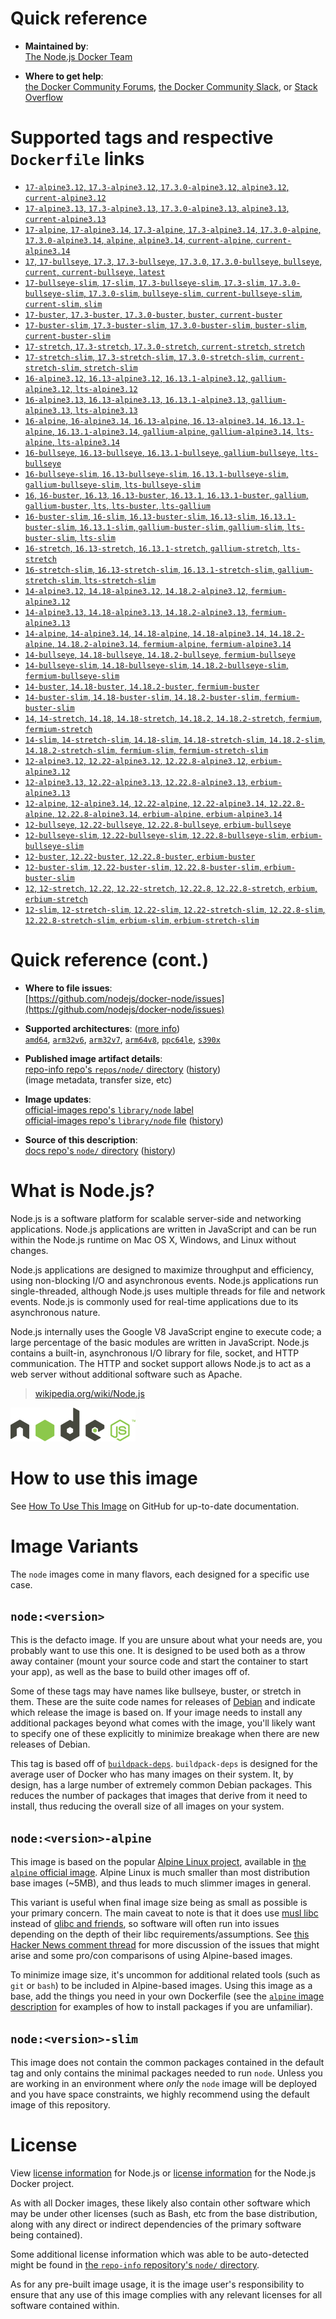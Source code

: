 <!--

********************************************************************************

WARNING:

    DO NOT EDIT "node/README.md"

    IT IS AUTO-GENERATED

    (from the other files in "node/" combined with a set of templates)

********************************************************************************

-->

# Quick reference

-	**Maintained by**:  
	[The Node.js Docker Team](https://github.com/nodejs/docker-node)

-	**Where to get help**:  
	[the Docker Community Forums](https://forums.docker.com/), [the Docker Community Slack](https://dockr.ly/slack), or [Stack Overflow](https://stackoverflow.com/search?tab=newest&q=docker)

# Supported tags and respective `Dockerfile` links

-	[`17-alpine3.12`, `17.3-alpine3.12`, `17.3.0-alpine3.12`, `alpine3.12`, `current-alpine3.12`](https://github.com/nodejs/docker-node/blob/39dc17f7f2bb3fb21001bdbafd335fd55cccbe06/17/alpine3.12/Dockerfile)
-	[`17-alpine3.13`, `17.3-alpine3.13`, `17.3.0-alpine3.13`, `alpine3.13`, `current-alpine3.13`](https://github.com/nodejs/docker-node/blob/39dc17f7f2bb3fb21001bdbafd335fd55cccbe06/17/alpine3.13/Dockerfile)
-	[`17-alpine`, `17-alpine3.14`, `17.3-alpine`, `17.3-alpine3.14`, `17.3.0-alpine`, `17.3.0-alpine3.14`, `alpine`, `alpine3.14`, `current-alpine`, `current-alpine3.14`](https://github.com/nodejs/docker-node/blob/39dc17f7f2bb3fb21001bdbafd335fd55cccbe06/17/alpine3.14/Dockerfile)
-	[`17`, `17-bullseye`, `17.3`, `17.3-bullseye`, `17.3.0`, `17.3.0-bullseye`, `bullseye`, `current`, `current-bullseye`, `latest`](https://github.com/nodejs/docker-node/blob/39dc17f7f2bb3fb21001bdbafd335fd55cccbe06/17/bullseye/Dockerfile)
-	[`17-bullseye-slim`, `17-slim`, `17.3-bullseye-slim`, `17.3-slim`, `17.3.0-bullseye-slim`, `17.3.0-slim`, `bullseye-slim`, `current-bullseye-slim`, `current-slim`, `slim`](https://github.com/nodejs/docker-node/blob/39dc17f7f2bb3fb21001bdbafd335fd55cccbe06/17/bullseye-slim/Dockerfile)
-	[`17-buster`, `17.3-buster`, `17.3.0-buster`, `buster`, `current-buster`](https://github.com/nodejs/docker-node/blob/39dc17f7f2bb3fb21001bdbafd335fd55cccbe06/17/buster/Dockerfile)
-	[`17-buster-slim`, `17.3-buster-slim`, `17.3.0-buster-slim`, `buster-slim`, `current-buster-slim`](https://github.com/nodejs/docker-node/blob/39dc17f7f2bb3fb21001bdbafd335fd55cccbe06/17/buster-slim/Dockerfile)
-	[`17-stretch`, `17.3-stretch`, `17.3.0-stretch`, `current-stretch`, `stretch`](https://github.com/nodejs/docker-node/blob/39dc17f7f2bb3fb21001bdbafd335fd55cccbe06/17/stretch/Dockerfile)
-	[`17-stretch-slim`, `17.3-stretch-slim`, `17.3.0-stretch-slim`, `current-stretch-slim`, `stretch-slim`](https://github.com/nodejs/docker-node/blob/39dc17f7f2bb3fb21001bdbafd335fd55cccbe06/17/stretch-slim/Dockerfile)
-	[`16-alpine3.12`, `16.13-alpine3.12`, `16.13.1-alpine3.12`, `gallium-alpine3.12`, `lts-alpine3.12`](https://github.com/nodejs/docker-node/blob/6f740b0ca772e978b44c11d194f369e554c54a14/16/alpine3.12/Dockerfile)
-	[`16-alpine3.13`, `16.13-alpine3.13`, `16.13.1-alpine3.13`, `gallium-alpine3.13`, `lts-alpine3.13`](https://github.com/nodejs/docker-node/blob/6f740b0ca772e978b44c11d194f369e554c54a14/16/alpine3.13/Dockerfile)
-	[`16-alpine`, `16-alpine3.14`, `16.13-alpine`, `16.13-alpine3.14`, `16.13.1-alpine`, `16.13.1-alpine3.14`, `gallium-alpine`, `gallium-alpine3.14`, `lts-alpine`, `lts-alpine3.14`](https://github.com/nodejs/docker-node/blob/6f740b0ca772e978b44c11d194f369e554c54a14/16/alpine3.14/Dockerfile)
-	[`16-bullseye`, `16.13-bullseye`, `16.13.1-bullseye`, `gallium-bullseye`, `lts-bullseye`](https://github.com/nodejs/docker-node/blob/6f740b0ca772e978b44c11d194f369e554c54a14/16/bullseye/Dockerfile)
-	[`16-bullseye-slim`, `16.13-bullseye-slim`, `16.13.1-bullseye-slim`, `gallium-bullseye-slim`, `lts-bullseye-slim`](https://github.com/nodejs/docker-node/blob/6f740b0ca772e978b44c11d194f369e554c54a14/16/bullseye-slim/Dockerfile)
-	[`16`, `16-buster`, `16.13`, `16.13-buster`, `16.13.1`, `16.13.1-buster`, `gallium`, `gallium-buster`, `lts`, `lts-buster`, `lts-gallium`](https://github.com/nodejs/docker-node/blob/6f740b0ca772e978b44c11d194f369e554c54a14/16/buster/Dockerfile)
-	[`16-buster-slim`, `16-slim`, `16.13-buster-slim`, `16.13-slim`, `16.13.1-buster-slim`, `16.13.1-slim`, `gallium-buster-slim`, `gallium-slim`, `lts-buster-slim`, `lts-slim`](https://github.com/nodejs/docker-node/blob/6f740b0ca772e978b44c11d194f369e554c54a14/16/buster-slim/Dockerfile)
-	[`16-stretch`, `16.13-stretch`, `16.13.1-stretch`, `gallium-stretch`, `lts-stretch`](https://github.com/nodejs/docker-node/blob/6f740b0ca772e978b44c11d194f369e554c54a14/16/stretch/Dockerfile)
-	[`16-stretch-slim`, `16.13-stretch-slim`, `16.13.1-stretch-slim`, `gallium-stretch-slim`, `lts-stretch-slim`](https://github.com/nodejs/docker-node/blob/6f740b0ca772e978b44c11d194f369e554c54a14/16/stretch-slim/Dockerfile)
-	[`14-alpine3.12`, `14.18-alpine3.12`, `14.18.2-alpine3.12`, `fermium-alpine3.12`](https://github.com/nodejs/docker-node/blob/b695e030ea98f272d843feb98ee1ab62943071b3/14/alpine3.12/Dockerfile)
-	[`14-alpine3.13`, `14.18-alpine3.13`, `14.18.2-alpine3.13`, `fermium-alpine3.13`](https://github.com/nodejs/docker-node/blob/b695e030ea98f272d843feb98ee1ab62943071b3/14/alpine3.13/Dockerfile)
-	[`14-alpine`, `14-alpine3.14`, `14.18-alpine`, `14.18-alpine3.14`, `14.18.2-alpine`, `14.18.2-alpine3.14`, `fermium-alpine`, `fermium-alpine3.14`](https://github.com/nodejs/docker-node/blob/b695e030ea98f272d843feb98ee1ab62943071b3/14/alpine3.14/Dockerfile)
-	[`14-bullseye`, `14.18-bullseye`, `14.18.2-bullseye`, `fermium-bullseye`](https://github.com/nodejs/docker-node/blob/b695e030ea98f272d843feb98ee1ab62943071b3/14/bullseye/Dockerfile)
-	[`14-bullseye-slim`, `14.18-bullseye-slim`, `14.18.2-bullseye-slim`, `fermium-bullseye-slim`](https://github.com/nodejs/docker-node/blob/b695e030ea98f272d843feb98ee1ab62943071b3/14/bullseye-slim/Dockerfile)
-	[`14-buster`, `14.18-buster`, `14.18.2-buster`, `fermium-buster`](https://github.com/nodejs/docker-node/blob/b695e030ea98f272d843feb98ee1ab62943071b3/14/buster/Dockerfile)
-	[`14-buster-slim`, `14.18-buster-slim`, `14.18.2-buster-slim`, `fermium-buster-slim`](https://github.com/nodejs/docker-node/blob/b695e030ea98f272d843feb98ee1ab62943071b3/14/buster-slim/Dockerfile)
-	[`14`, `14-stretch`, `14.18`, `14.18-stretch`, `14.18.2`, `14.18.2-stretch`, `fermium`, `fermium-stretch`](https://github.com/nodejs/docker-node/blob/b695e030ea98f272d843feb98ee1ab62943071b3/14/stretch/Dockerfile)
-	[`14-slim`, `14-stretch-slim`, `14.18-slim`, `14.18-stretch-slim`, `14.18.2-slim`, `14.18.2-stretch-slim`, `fermium-slim`, `fermium-stretch-slim`](https://github.com/nodejs/docker-node/blob/b695e030ea98f272d843feb98ee1ab62943071b3/14/stretch-slim/Dockerfile)
-	[`12-alpine3.12`, `12.22-alpine3.12`, `12.22.8-alpine3.12`, `erbium-alpine3.12`](https://github.com/nodejs/docker-node/blob/6e8999e5e1170fc6a791f3e549adfaa405da396e/12/alpine3.12/Dockerfile)
-	[`12-alpine3.13`, `12.22-alpine3.13`, `12.22.8-alpine3.13`, `erbium-alpine3.13`](https://github.com/nodejs/docker-node/blob/6e8999e5e1170fc6a791f3e549adfaa405da396e/12/alpine3.13/Dockerfile)
-	[`12-alpine`, `12-alpine3.14`, `12.22-alpine`, `12.22-alpine3.14`, `12.22.8-alpine`, `12.22.8-alpine3.14`, `erbium-alpine`, `erbium-alpine3.14`](https://github.com/nodejs/docker-node/blob/6e8999e5e1170fc6a791f3e549adfaa405da396e/12/alpine3.14/Dockerfile)
-	[`12-bullseye`, `12.22-bullseye`, `12.22.8-bullseye`, `erbium-bullseye`](https://github.com/nodejs/docker-node/blob/6e8999e5e1170fc6a791f3e549adfaa405da396e/12/bullseye/Dockerfile)
-	[`12-bullseye-slim`, `12.22-bullseye-slim`, `12.22.8-bullseye-slim`, `erbium-bullseye-slim`](https://github.com/nodejs/docker-node/blob/6e8999e5e1170fc6a791f3e549adfaa405da396e/12/bullseye-slim/Dockerfile)
-	[`12-buster`, `12.22-buster`, `12.22.8-buster`, `erbium-buster`](https://github.com/nodejs/docker-node/blob/6e8999e5e1170fc6a791f3e549adfaa405da396e/12/buster/Dockerfile)
-	[`12-buster-slim`, `12.22-buster-slim`, `12.22.8-buster-slim`, `erbium-buster-slim`](https://github.com/nodejs/docker-node/blob/6e8999e5e1170fc6a791f3e549adfaa405da396e/12/buster-slim/Dockerfile)
-	[`12`, `12-stretch`, `12.22`, `12.22-stretch`, `12.22.8`, `12.22.8-stretch`, `erbium`, `erbium-stretch`](https://github.com/nodejs/docker-node/blob/6e8999e5e1170fc6a791f3e549adfaa405da396e/12/stretch/Dockerfile)
-	[`12-slim`, `12-stretch-slim`, `12.22-slim`, `12.22-stretch-slim`, `12.22.8-slim`, `12.22.8-stretch-slim`, `erbium-slim`, `erbium-stretch-slim`](https://github.com/nodejs/docker-node/blob/6e8999e5e1170fc6a791f3e549adfaa405da396e/12/stretch-slim/Dockerfile)

# Quick reference (cont.)

-	**Where to file issues**:  
	[https://github.com/nodejs/docker-node/issues](https://github.com/nodejs/docker-node/issues)

-	**Supported architectures**: ([more info](https://github.com/docker-library/official-images#architectures-other-than-amd64))  
	[`amd64`](https://hub.docker.com/r/amd64/node/), [`arm32v6`](https://hub.docker.com/r/arm32v6/node/), [`arm32v7`](https://hub.docker.com/r/arm32v7/node/), [`arm64v8`](https://hub.docker.com/r/arm64v8/node/), [`ppc64le`](https://hub.docker.com/r/ppc64le/node/), [`s390x`](https://hub.docker.com/r/s390x/node/)

-	**Published image artifact details**:  
	[repo-info repo's `repos/node/` directory](https://github.com/docker-library/repo-info/blob/master/repos/node) ([history](https://github.com/docker-library/repo-info/commits/master/repos/node))  
	(image metadata, transfer size, etc)

-	**Image updates**:  
	[official-images repo's `library/node` label](https://github.com/docker-library/official-images/issues?q=label%3Alibrary%2Fnode)  
	[official-images repo's `library/node` file](https://github.com/docker-library/official-images/blob/master/library/node) ([history](https://github.com/docker-library/official-images/commits/master/library/node))

-	**Source of this description**:  
	[docs repo's `node/` directory](https://github.com/docker-library/docs/tree/master/node) ([history](https://github.com/docker-library/docs/commits/master/node))

# What is Node.js?

Node.js is a software platform for scalable server-side and networking applications. Node.js applications are written in JavaScript and can be run within the Node.js runtime on Mac OS X, Windows, and Linux without changes.

Node.js applications are designed to maximize throughput and efficiency, using non-blocking I/O and asynchronous events. Node.js applications run single-threaded, although Node.js uses multiple threads for file and network events. Node.js is commonly used for real-time applications due to its asynchronous nature.

Node.js internally uses the Google V8 JavaScript engine to execute code; a large percentage of the basic modules are written in JavaScript. Node.js contains a built-in, asynchronous I/O library for file, socket, and HTTP communication. The HTTP and socket support allows Node.js to act as a web server without additional software such as Apache.

> [wikipedia.org/wiki/Node.js](https://en.wikipedia.org/wiki/Node.js)

![logo](https://raw.githubusercontent.com/docker-library/docs/01c12653951b2fe592c1f93a13b4e289ada0e3a1/node/logo.png)

# How to use this image

See [How To Use This Image](https://github.com/nodejs/docker-node/blob/master/README.md#how-to-use-this-image) on GitHub for up-to-date documentation.

# Image Variants

The `node` images come in many flavors, each designed for a specific use case.

## `node:<version>`

This is the defacto image. If you are unsure about what your needs are, you probably want to use this one. It is designed to be used both as a throw away container (mount your source code and start the container to start your app), as well as the base to build other images off of.

Some of these tags may have names like bullseye, buster, or stretch in them. These are the suite code names for releases of [Debian](https://wiki.debian.org/DebianReleases) and indicate which release the image is based on. If your image needs to install any additional packages beyond what comes with the image, you'll likely want to specify one of these explicitly to minimize breakage when there are new releases of Debian.

This tag is based off of [`buildpack-deps`](https://hub.docker.com/_/buildpack-deps/). `buildpack-deps` is designed for the average user of Docker who has many images on their system. It, by design, has a large number of extremely common Debian packages. This reduces the number of packages that images that derive from it need to install, thus reducing the overall size of all images on your system.

## `node:<version>-alpine`

This image is based on the popular [Alpine Linux project](https://alpinelinux.org), available in [the `alpine` official image](https://hub.docker.com/_/alpine). Alpine Linux is much smaller than most distribution base images (~5MB), and thus leads to much slimmer images in general.

This variant is useful when final image size being as small as possible is your primary concern. The main caveat to note is that it does use [musl libc](https://musl.libc.org) instead of [glibc and friends](https://www.etalabs.net/compare_libcs.html), so software will often run into issues depending on the depth of their libc requirements/assumptions. See [this Hacker News comment thread](https://news.ycombinator.com/item?id=10782897) for more discussion of the issues that might arise and some pro/con comparisons of using Alpine-based images.

To minimize image size, it's uncommon for additional related tools (such as `git` or `bash`) to be included in Alpine-based images. Using this image as a base, add the things you need in your own Dockerfile (see the [`alpine` image description](https://hub.docker.com/_/alpine/) for examples of how to install packages if you are unfamiliar).

## `node:<version>-slim`

This image does not contain the common packages contained in the default tag and only contains the minimal packages needed to run `node`. Unless you are working in an environment where *only* the `node` image will be deployed and you have space constraints, we highly recommend using the default image of this repository.

# License

View [license information](https://github.com/nodejs/node/blob/master/LICENSE) for Node.js or [license information](https://github.com/nodejs/docker-node/blob/master/LICENSE) for the Node.js Docker project.

As with all Docker images, these likely also contain other software which may be under other licenses (such as Bash, etc from the base distribution, along with any direct or indirect dependencies of the primary software being contained).

Some additional license information which was able to be auto-detected might be found in [the `repo-info` repository's `node/` directory](https://github.com/docker-library/repo-info/tree/master/repos/node).

As for any pre-built image usage, it is the image user's responsibility to ensure that any use of this image complies with any relevant licenses for all software contained within.
